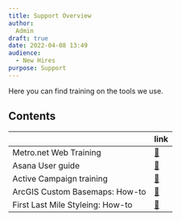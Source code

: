 ```yaml
---
title: Support Overview
author:
  Admin
draft: true
date: 2022-04-08 13:49
audience:
  - New Hires
purpose: Support
---
```


Here you can find training on the tools we use. 

## Contents

||link|
|---|----|
|Metro.net Web Training|[:link:](metro-web-training.md)|
|Asana User guide|[:link:](asana.md)|
|Active Campaign training|[:link:](active-campaign-training.md)|
|ArcGIS Custom Basemaps: How-to|[:link:](custom-basemaps-how-to.md)|
|First Last Mile Styleing: How-to|[:link:](custom-basemaps-how-to.md)|
